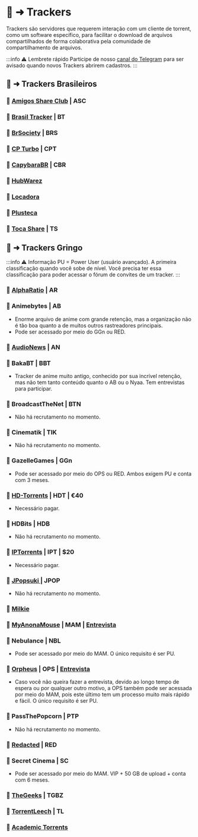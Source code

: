 # 🧵 ➜ Trackers

Trackers são servidores que requerem interação com um cliente de torrent, como um software específico, para facilitar o download de arquivos compartilhados de forma colaborativa pela comunidade de compartilhamento de arquivos.

:::info ⚠️ Lembrete rápido
Participe de nosso [canal do Telegram](https://t.me/trackerslist) para ser avisado quando novos Trackers abrirem cadastros.
:::

## 📑 ➜ Trackers Brasileiros

### 🧲 [Amigos Share Club](https://cliente.amigos-share.club/) | ASC

### 🧲 [Brasil Tracker](https://brasiltracker.org/index.php)   | BT

### 🧲 [BrSociety](https://brsociety.club/) | BRS          

### 🧲 [CP Turbo](http://cptv3ofjaw2hr5fqdhnno5qazsy3a6fz6yj2w6t2n2udvqfypsa3u7qd.onion/cpt/login/) | CPT

### 🧲 [CapybaraBR](https://capybarabr.com/register) | CBR

### 🧲 [HubWarez](https://hubwarez.tv/forum/register.php)

### 🧲 [Locadora](https://locadora.cc/)

### 🧲 [Plusteca](https://plusteca.com/register/)

### 🧲 [Toca Share](https://tocashare.biz/register) | TS

## 📑 ➜ Trackers Gringo

:::info ⚠️ Informação
PU = Power User (usuário avançado). A primeira classificação quando você sobe de nível. Você precisa ter essa classificação para poder acessar o fórum de convites de um tracker.
:::

### 🧲 [AlphaRatio](https://alpharatio.cc/) | AR

### 🧲 Animebytes | AB
- Enorme arquivo de anime com grande retenção, mas a organização não é tão boa quanto a de muitos outros rastreadores principais.
- Pode ser acessado por meio do GGn ou RED.

### 🧲 [AudioNews](https://audionews.org/) | AN

### 🧲 BakaBT | BBT

- Tracker de anime muito antigo, conhecido por sua incrível retenção, mas não tem tanto conteúdo quanto o AB ou o Nyaa. Tem entrevistas para participar.

### 🧲 BroadcastTheNet | BTN 
- Não há recrutamento no momento.

### 🧲 Cinematik | TIK 
- Não há recrutamento no momento.

### 🧲 GazelleGames | GGn 
- Pode ser acessado por meio do OPS ou RED. Ambos exigem PU e conta com 3 meses. 

### 🧲 [HD-Torrents](https://hd-torrents.org/unregistred.php) | HDT | €40
- Necessário pagar.

### 🧲 HDBits | HDB 
- Não há recrutamento no momento.

### 🧲 [IPTorrents](https://iptorrents.com/signup.php) | IPT | $20
- Necessário pagar.

### 🧲 [JPopsuki ](https://jpopsuki.eu/) | JPOP
- Não há recrutamento no momento.

### 🧲 [Milkie](https://milkie.cc/)

### 🧲 [MyAnonaMouse](https://myanonamouse.net) | MAM | [Entrevista](https://www.myanonamouse.net/inviteapp.php)

### 🧲 Nebulance | NBL 
- Pode ser acessado por meio do MAM. O único requisito é ser PU.

### 🧲 [Orpheus](https://orpheus.network) | OPS | [Entrevista](https://interview.orpheus.network/)
- Caso você não queira fazer a entrevista, devido ao longo tempo de espera ou por qualquer outro motivo, a OPS também pode ser acessada por meio do MAM, pois este último tem um processo muito mais rápido e fácil. O único requisito é ser PU.

### 🧲 PassThePopcorn | PTP 
- Não há recrutamento no momento.

### 🧲 [Redacted](https://interviewfor.red/en/index.html) | RED

### 🧲 Secret Cinema | SC  
- Pode ser acessado por meio do MAM. VIP + 50 GB de upload + conta com 6 meses.

### 🧲 [TheGeeks](https://thegeeks.click/) | TGBZ

### 🧲 [TorrentLeech](https://www.torrentleech.org/) | TL

### 🧲 [Academic Torrents](https://academictorrents.com/)
